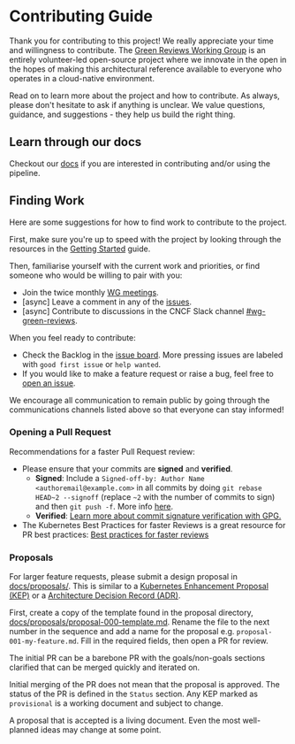 # Contributing Guide

Thank you for contributing to this project!
We really appreciate your time and willingness to contribute. The [Green Reviews
Working Group](https://github.com/cncf/tag-env-sustainability/tree/main/working-groups/green-reviews)
is an entirely volunteer-led open-source project where we innovate
in the open in the hopes of making this architectural reference available to
everyone who operates in a cloud-native environment.

Read on to learn more about the project and how to contribute. As always, please
don't hesitate to ask if anything is unclear. We value questions, guidance, and
suggestions - they help us build the right thing.

## Learn through our docs

Checkout our [docs](./docs/README.md) if you are interested in contributing and/or using the pipeline.

## Finding Work

Here are some suggestions for how to find work to contribute to the project.

First, make sure you're up to speed with the project by looking through the resources in the [Getting Started](./README.md#getting-started) guide.

Then, familiarise yourself with the current work and priorities, or find someone who would be willing to pair with you:

- Join the twice monthly [WG meetings](https://github.com/cncf/tag-env-sustainability/tree/main/working-groups/green-reviews#meetings-and-contact).
- [async] Leave a comment in any of the [issues](https://github.com/orgs/cncf/projects/10/views/12).
- [async] Contribute to discussions in the CNCF Slack channel [#wg-green-reviews](https://cloud-native.slack.com/archives/C060EDHN431).

When you feel ready to contribute:

- Check the Backlog in the [issue board](https://github.com/orgs/cncf-tags/projects/5). More pressing issues are labeled with `good first issue` or `help wanted`.
- If you would like to make a feature request or raise a bug, feel free to [open an issue](https://github.com/cncf-tags/green-reviews-tooling/issues/new/choose).

We encourage all communication to remain public by going through the communications channels listed above so that everyone can stay informed!

### Opening a Pull Request

Recommendations for a faster Pull Request review:

- Please ensure that your commits are **signed** and **verified**.
  - **Signed**: Include a `Signed-off-by: Author Name <authoremail@example.com>` in all commits by doing `git rebase HEAD~2 --signoff` (replace `~2` with the number of commits to sign) and then `git push -f`. More info [here](https://github.com/cncf-tags/green-reviews-tooling/pull/53/checks?check_run_id=21563565653).
  - **Verified**: [Learn more about commit signature verification with GPG.](https://docs.github.com/en/authentication/managing-commit-signature-verification/about-commit-signature-verification#gpg-commit-signature-verification)
- The Kubernetes Best Practices for faster Reviews is a great resource for PR best practices: [Best practices for faster reviews](https://git.k8s.io/community/contributors/guide/pull-requests.md#best-practices-for-faster-reviews)

### Proposals

For larger feature requests, please submit a design proposal in [docs/proposals/](./docs/proposals/). This is similar to a [Kubernetes Enhancement Proposal (KEP)](https://github.com/kubernetes/enhancements) or a [Architecture Decision Record (ADR)](https://adr.github.io/).

First, create a copy of the template found in the proposal directory, [docs/proposals/proposal-000-template.md](./docs/proposals/proposal-000-template.md). Rename the file to the next number in the sequence and add a name for the proposal e.g. `proposal-001-my-feature.md`. Fill in the required fields, then open a PR for review.

The initial PR can be a barebone PR with the goals/non-goals sections clarified that can be merged quickly and iterated on.

Initial merging of the PR does not mean that the proposal is approved. The status of the PR is defined in the `Status` section. Any KEP marked as `provisional` is a working document and subject to change.

A proposal that is accepted is a living document. Even the most well-planned ideas may change at some point.
